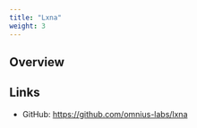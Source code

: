 ```yaml
---
title: "Lxna"
weight: 3
---
```


## Overview

## Links

+ GitHub: https://github.com/omnius-labs/lxna
